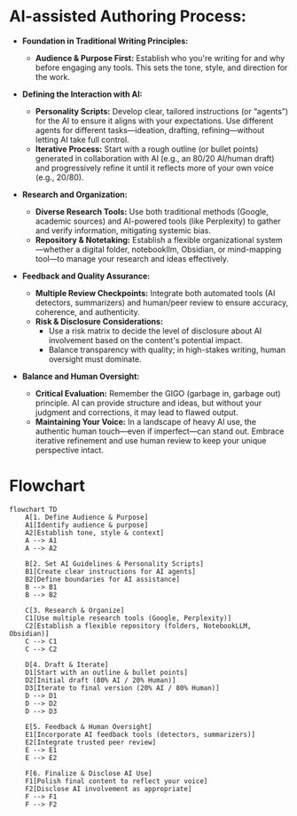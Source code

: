 # AI-assisted Authoring Process:

- **Foundation in Traditional Writing Principles:**  
  - **Audience & Purpose First:** Establish who you're writing for and why before engaging any tools. This sets the tone, style, and direction for the work.
  
- **Defining the Interaction with AI:**  
  - **Personality Scripts:** Develop clear, tailored instructions (or “agents”) for the AI to ensure it aligns with your expectations. Use different agents for different tasks—ideation, drafting, refining—without letting AI take full control.
  - **Iterative Process:** Start with a rough outline (or bullet points) generated in collaboration with AI (e.g., an 80/20 AI/human draft) and progressively refine it until it reflects more of your own voice (e.g., 20/80).
  
- **Research and Organization:**  
  - **Diverse Research Tools:** Use both traditional methods (Google, academic sources) and AI-powered tools (like Perplexity) to gather and verify information, mitigating systemic bias.
  - **Repository & Notetaking:** Establish a flexible organizational system—whether a digital folder, notebookllm, Obsidian, or mind-mapping tool—to manage your research and ideas effectively.

- **Feedback and Quality Assurance:**  
  - **Multiple Review Checkpoints:** Integrate both automated tools (AI detectors, summarizers) and human/peer review to ensure accuracy, coherence, and authenticity.
  - **Risk & Disclosure Considerations:**  
    - Use a risk matrix to decide the level of disclosure about AI involvement based on the content's potential impact.
    - Balance transparency with quality; in high-stakes writing, human oversight must dominate.
  
- **Balance and Human Oversight:**  
  - **Critical Evaluation:** Remember the GIGO (garbage in, garbage out) principle. AI can provide structure and ideas, but without your judgment and corrections, it may lead to flawed output.
  - **Maintaining Your Voice:** In a landscape of heavy AI use, the authentic human touch—even if imperfect—can stand out. Embrace iterative refinement and use human review to keep your unique perspective intact.


# Flowchart 
```mermaid
flowchart TD
    A[1. Define Audience & Purpose]
    A1[Identify audience & purpose]
    A2[Establish tone, style & context]
    A --> A1
    A --> A2

    B[2. Set AI Guidelines & Personality Scripts]
    B1[Create clear instructions for AI agents]
    B2[Define boundaries for AI assistance]
    B --> B1
    B --> B2

    C[3. Research & Organize]
    C1[Use multiple research tools (Google, Perplexity)]
    C2[Establish a flexible repository (folders, NotebookLLM, Obsidian)]
    C --> C1
    C --> C2

    D[4. Draft & Iterate]
    D1[Start with an outline & bullet points]
    D2[Initial draft (80% AI / 20% Human)]
    D3[Iterate to final version (20% AI / 80% Human)]
    D --> D1
    D --> D2
    D --> D3

    E[5. Feedback & Human Oversight]
    E1[Incorporate AI feedback tools (detectors, summarizers)]
    E2[Integrate trusted peer review]
    E --> E1
    E --> E2

    F[6. Finalize & Disclose AI Use]
    F1[Polish final content to reflect your voice]
    F2[Disclose AI involvement as appropriate]
    F --> F1
    F --> F2
```


